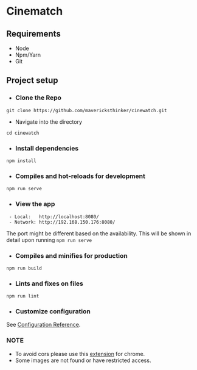 # Cinematch

## Requirements

- Node
- Npm/Yarn
- Git

## Project setup

- ### Clone the Repo

```shell
git clone https://github.com/mavericksthinker/cinewatch.git
```
- Navigate into the directory

```shell
cd cinewatch
```

- ### Install dependencies

```shell
npm install
```

- ### Compiles and hot-reloads for development

```shell
npm run serve
```

- ### View the app

```shell
 - Local:   http://localhost:8080/ 
 - Network: http://192.168.150.176:8080/
```
The port might be different based on the availability. This will be shown in detail upon running `npm run serve`

- ### Compiles and minifies for production

```shell
npm run build
```

- ### Lints and fixes on files
```shell
npm run lint
```

- ### Customize configuration
See [Configuration Reference](https://cli.vuejs.org/config/).

### NOTE

- To avoid cors please use this [extension](https://chrome.google.com/webstore/detail/allow-cors-access-control/lhobafahddgcelffkeicbaginigeejlf) for chrome.
- Some images are not found or have restricted access.
